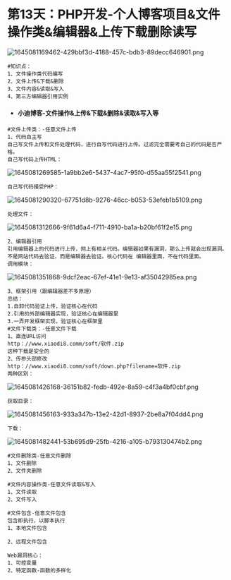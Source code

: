 # 第13天：PHP开发-个人博客项目&amp;文件操作类&amp;编辑器&amp;上传下载删除读写

![1645081169462-429bbf3d-4188-457c-bdb3-89decc646901.png](https://img2023.cnblogs.com/blog/2504969/202309/2504969-20230910183802738-1097941983.png)

```plain
#知识点：
1、文件操作类代码编写
2、文件上传&下载&删除
3、文件内容&读取&写入
4、第三方编辑器引用实例
```

- #### 小迪博客-文件操作&上传&下载&删除&读取&写入等

```plain
#文件上传类：-任意文件上传
1、代码自主写
自己写文件上传和文件处理代码，进行自写代码进行上传。过滤完全需要考自己的代码是否严格。
自己写代码上传HTML：
```

![1645081269585-1a9bb2e6-5437-4ac7-95f0-d55aa55f2541.png](https://img2023.cnblogs.com/blog/2504969/202309/2504969-20230910183838427-1941605285.png)

```plain
自己写代码接受PHP：
```

![1645081290320-67751d8b-9276-46cc-b053-53efeb1b5109.png](https://img2023.cnblogs.com/blog/2504969/202309/2504969-20230910183851191-1228145506.png)

```plain
处理文件：
```

![1645081312666-9f61d6a4-f711-4910-ba1a-b20bf61f2e15.png](https://img2023.cnblogs.com/blog/2504969/202309/2504969-20230910183908828-1751930949.png)

```plain
2、编辑器引用
引用编辑器上的代码进行上传，网上有相关代码。编辑器如果有漏洞，那么上传就会出现漏洞。
不是网站代码去验证，而是编辑器去验证。核心代码在 编辑器里面，不在代码里面。
调用模块：
```

![1645081351868-9dcf2eac-67ef-41e1-9e13-af35042985ea.png](https://img2023.cnblogs.com/blog/2504969/202309/2504969-20230910183930524-8630036.png)

```plain
3、框架引用（跟编辑器差不多原理）
总结：
1.自卸代码验证上传，验证核心在代码
2.引用的外部编辑器实现，验证核心在编辑器里
3.一弄开发框架实现，验证核心在框架里
#文件下载类：-任意文件下载
1、直连URL访问
http：//www.xiaodi8.comm/soft/软件.zip
这种下载是安全的
2、传参头部修改
http：//www.xiaodi8.comm/soft/down.php?filename=软件.zip
两种区别：
```

![1645081426168-36151b82-fedb-492e-8a59-c4f3a4bf0cbf.png](https://img2023.cnblogs.com/blog/2504969/202309/2504969-20230910183944869-1594776941.png)

```plain
获取目录：
```

![1645081456163-933a347b-13e2-42d1-8937-2be8a7f04dd4.png](https://img2023.cnblogs.com/blog/2504969/202309/2504969-20230910184002222-1501747159.png)

```plain
下载：
```

![1645081482441-53b695d9-25fb-4216-a105-b793130474b2.png](https://img2023.cnblogs.com/blog/2504969/202309/2504969-20230910184015217-1200913707.png)

```plain
#文件删除类-任意文件删除
1、文件删除
2、文件夹删除

#文件内容操作类-任意文件读取&写入
1、文件读取
2、文件写入

#文件包含-任意文件包含
包含即执行，以脚本执行
1、本地文件包含

2、远程文件包含
 
Web漏洞核心：
1、可控变量
2、特定函数-函数的多样化
```